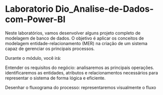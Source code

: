 # Laboratorio Dio_Analise-de-Dados-com-Power-BI

Neste laboratórios, vamos desenvolver alguns projeto completo de modelagem de banco de dados. O objetivo é aplicar os conceitos de modelagem entidade-relacionamento (MER) 
na criação de um sistema capaz de gerenciar os principais processos. 

Durante o módulo, você irá:

Entender os requisitos do negócio: analisaremos as principais operações.
identificaremos as entidades, atributos e relacionamentos necessários para representar o sistema de forma lógica e eficiente.

Desenhar o fluxograma do processo: representaremos visualmente o fluxo
